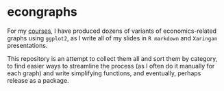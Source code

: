 # econgraphs

For my [courses](https://ryansafner.com/#teaching), I have produced dozens of variants of economics-related graphs using `ggplot2`, as I write all of my slides in `R markdown` and `Xaringan` presentations. 

This repository is an attempt to collect them all and sort them by category, to find easier ways to streamline the process (as I often do it manually for each graph) and write simplifying functions, and eventually, perhaps release as a package.